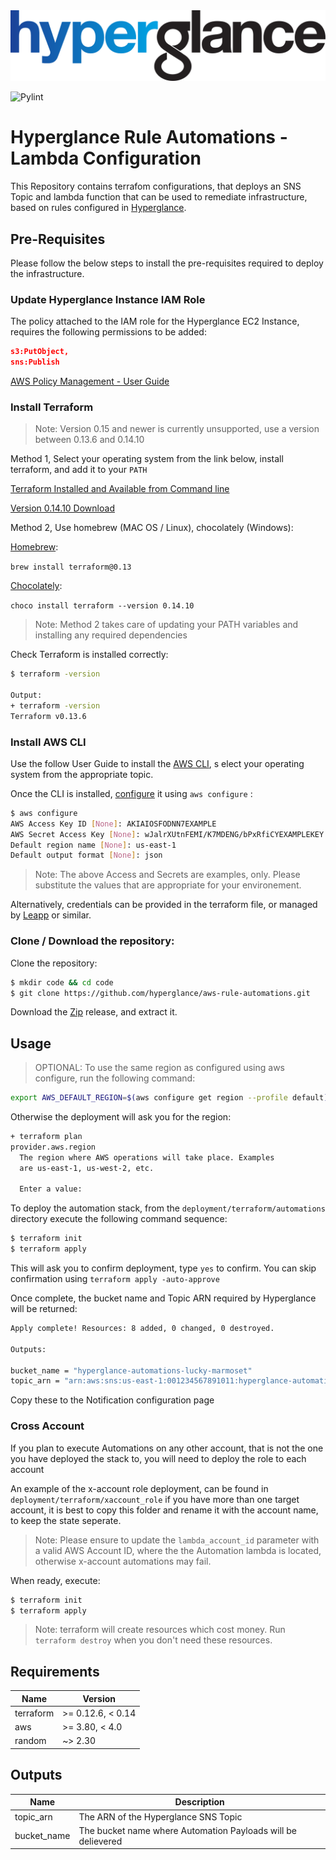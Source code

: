 <img src="https://github.com/hyperglance/aws-rule-automations/blob/master/files/b5dfbb6c-75c8-493b-8c5d-d68b3272cf0f.png" alt="Hyperglance Logo" />

![Pylint](https://github.com/hyperglance/aws-rule-automations/workflows/Pylint/badge.svg)

# Hyperglance Rule Automations - Lambda Configuration

This Repository contains terrafom configurations, that deploys an SNS Topic and lambda function that can be used to remediate infrastructure, based on rules configured in [Hyperglance](https://support.hyperglance.com/knowledge/rules-dashboard-view).

## Pre-Requisites

Please follow the below steps to install the pre-requisites required to deploy the infrastructure.

### Update Hyperglance Instance IAM Role

The policy attached to the IAM role for the Hyperglance EC2 Instance, requires the following permissions to be added:

```json
s3:PutObject,
sns:Publish
```

[AWS Policy Management - User Guide](https://docs.aws.amazon.com/IAM/latest/UserGuide/access_policies_manage-edit.html)

### Install Terraform

> Note: Version 0.15 and newer is currently unsupported, use a version between 0.13.6 and 0.14.10

Method 1, Select your operating system from the link below, install terraform, and add it to your `PATH`

[Terraform Installed and Available from Command line](https://www.terraform.io/downloads.html)

[Version 0.14.10 Download](https://releases.hashicorp.com/terraform/0.14.10/)

Method 2, Use homebrew (MAC OS / Linux), chocolately (Windows):

[Homebrew](https://brew.sh/):

`brew install terraform@0.13`

[Chocolately](https://chocolatey.org/):

`choco install terraform --version 0.14.10`

> Note: Method 2 takes care of updating your PATH variables and installing any required dependencies

Check Terraform is installed correctly:

```bash
$ terraform -version

Output:
+ terraform -version
Terraform v0.13.6
```

### Install AWS CLI

Use the follow User Guide to install the [AWS CLI](https://docs.aws.amazon.com/cli/latest/userguide/install-cliv2.html), s elect your operating system from the appropriate topic.

Once the CLI is installed, [configure](https://docs.aws.amazon.com/cli/latest/userguide/cli-configure-quickstart.html) it using `aws configure` :

```bash
$ aws configure
AWS Access Key ID [None]: AKIAIOSFODNN7EXAMPLE
AWS Secret Access Key [None]: wJalrXUtnFEMI/K7MDENG/bPxRfiCYEXAMPLEKEY
Default region name [None]: us-east-1
Default output format [None]: json
```

> Note: The above Access and Secrets are examples, only. Please substitute the values that are appropriate for your environement.

Alternatively, credentials can be provided in the terraform file, or managed by [Leapp](https://github.com/Noovolari/leapp) or similar.

### Clone / Download the repository:

Clone the repository:

```bash
$ mkdir code && cd code
$ git clone https://github.com/hyperglance/aws-rule-automations.git
```

Download the [Zip](https://github.com/hyperglance/aws-rule-automations/archive/refs/tags/v2.1-beta.zip) release, and extract it.

## Usage

>OPTIONAL: To use the same region as configured using aws configure, run the following command:

```bash
export AWS_DEFAULT_REGION=$(aws configure get region --profile default)
```

Otherwise the deployment will ask you for the region:

```bash
+ terraform plan
provider.aws.region
  The region where AWS operations will take place. Examples
  are us-east-1, us-west-2, etc.

  Enter a value: 
```

To deploy the automation stack, from the `deployment/terraform/automations` directory execute the following command sequence:

```bash
$ terraform init
$ terraform apply
```

This will ask you to confirm deployment, type `yes` to confirm. You can skip confirmation using `terraform apply -auto-approve`

Once complete, the bucket name and Topic ARN required by Hyperglance will be returned:

```bash
Apply complete! Resources: 8 added, 0 changed, 0 destroyed.

Outputs:

bucket_name = "hyperglance-automations-lucky-marmoset"
topic_arn = "arn:aws:sns:us-east-1:001234567891011:hyperglance-automations-lucky-marmoset"
```

Copy these to the Notification configuration page

### Cross Account

If you plan to execute Automations on any other account, that is not the one you have deployed the stack to, you will need to deploy the role to each account

An example of the x-account role deployment, can be found in `deployment/terraform/xaccount_role` if you have more than one target account, it is best to copy this folder and rename it with the account name, to keep the state seperate.

>Note: Please ensure to update the `lambda_account_id` parameter with a valid AWS Account ID, where the the Automation lambda is located, otherwise x-account automations may fail.

When ready, execute:

```bash
$ terraform init
$ terraform apply
```

>Note: terraform will create resources which cost money. Run `terraform destroy` when you don't need these resources.

## Requirements

| Name | Version |
|------|---------|
| terraform | >= 0.12.6, < 0.14 |
| aws | >= 3.80, < 4.0 |
| random | ~> 2.30 |

## Outputs

| Name | Description |
|------|-------------|
| topic_arn | The ARN of the Hyperglance SNS Topic |
| bucket_name | The bucket name where Automation Payloads will be delievered |